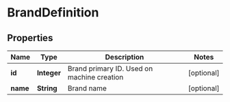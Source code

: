 # BrandDefinition

## Properties
Name | Type | Description | Notes
------------ | ------------- | ------------- | -------------
**id** | **Integer** | Brand primary ID. Used on machine creation |  [optional]
**name** | **String** | Brand name |  [optional]
